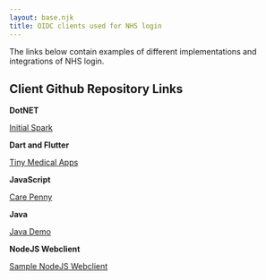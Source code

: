```yaml
---
layout: base.njk
title: OIDC clients used for NHS login
---
```


The links below contain examples of different implementations and integrations of NHS login.


## Client Github Repository Links

**DotNET**

[Initial Spark](https://github.com/initialspark/nhs-login-dotnet-core-example)

**Dart and Flutter**

[Tiny Medical Apps](https://github.com/TinyMedicalApps/NHS-Login-for-Dart-and-Flutter)

**JavaScript**

[Care Penny](https://github.com/carepenny/nhs-login-js-example)

**Java**

[Java Demo](https://github.com/rikitikitaco/nhs-login-java-spring-boot-example)

**NodeJS Webclient**

[Sample NodeJS Webclient](https://github.com/rikitikitaco/nhs-login-nodejs-example)

